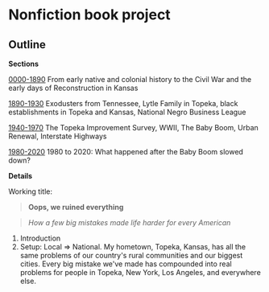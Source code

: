 # Nonfiction book project

## Outline


**Sections**

[0000-1890](0000-1890.md) From early native and colonial history to the Civil War and the early days of Reconstruction in Kansas

[1890-1930](1890-1930.md)
Exodusters from Tennessee, Lytle Family in Topeka, black establishments in Topeka and Kansas, National Negro Business League

[1940-1970](1940-1970.md) The Topeka Improvement Survey, WWII, The Baby Boom, Urban Renewal, Interstate Highways

[1980-2020](1980-2020.md) 1980 to 2020: What happened after the Baby Boom slowed down?


**Details**





Working title: 

> **Oops, we ruined everything**

> *How a few big mistakes made life harder for every American*

1. Introduction
1. Setup: Local => National. My hometown, Topeka, Kansas, has all the same problems of our country's rural communities and our biggest cities. Every big mistake we've made has compounded into real problems for people in Topeka, New York, Los Angeles, and everywhere else. 















